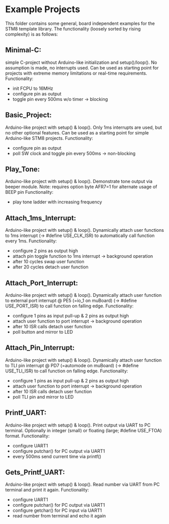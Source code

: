 Example Projects
=================

This folder contains some general, board independent examples for
the STM8 template library. The functionality (loosely sorted by 
rising complexity) is as follows:

Minimal-C: 
----------
  simple C-project without Arduino-like initialization and 
  setup()/loop(). No assumption is made, no interrupts used.
  Can be used as starting point for projects with extreme
  memory limitations or real-time requirements.
  Functionality:
  - init FCPU to 16MHz
  - configure pin as output
  - toggle pin every 500ms w/o timer -> blocking


Basic_Project: 
----------
  Arduino-like project with setup() & loop(). Only 1ms interrupts
  are used, but no other optional features. Can be used as a 
  starting point for simple Arduino-like STM8 projects.
  Functionality:
  - configure pin as output
  - poll SW clock and toggle pin every 500ms -> non-blocking


Play_Tone: 
----------
  Arduino-like project with setup() & loop(). Demonstrate tone
  output via beeper module.
  Note: requires option byte AFR7=1 for alternate usage of BEEP pin 
  Functionality:
  - play tone ladder with increasing frequency


Attach_1ms_Interrupt: 
----------
  Arduino-like project with setup() & loop(). Dynamically attach 
  user functions to 1ms interrupt (-> #define USE_CLK_ISR) to 
  automatically call function every 1ms. 
  Functionality:
  - configure 2 pins as output high
  - attach pin toggle function to 1ms interrupt -> background operation
  - after 10 cycles swap user function
  - after 20 cycles detach user function


Attach_Port_Interrupt: 
----------
  Arduino-like project with setup() & loop(). Dynamically attach 
  user function to external port interrupt @ PE5 (=io_1 on muBoard)
  (-> #define USE_PORT_ISR) to call function on falling edge. 
  Functionality:
  - configure 1 pins as input pull-up & 2 pins as output high
  - attach user function to port interrupt -> background operation
  - after 10 ISR calls detach user function
  - poll button and mirror to LED


Attach_Pin_Interrupt: 
----------
  Arduino-like project with setup() & loop(). Dynamically attach 
  user function to TLI pin interrupt @ PD7 (=automode on muBoard)
  (-> #define USE_TLI_ISR) to call function on falling edge. 
  Functionality:
  - configure 1 pins as input pull-up & 2 pins as output high
  - attach user function to port interrupt -> background operation
  - after 10 ISR calls detach user function
  - poll TLI pin and mirror to LED


Printf_UART:
----------
  Arduino-like project with setup() & loop(). Print output
  via UART to PC terminal. Optionally in integer (small)
  or floating (large; #define USE_FTOA) format.
  Functionality:
  - configure UART1
  - configure putchar() for PC output via UART1
  - every 500ms send current time via printf()


Gets_Printf_UART:
----------
  Arduino-like project with setup() & loop(). Read number
  via UART from PC terminal and print it again.
  Functionality:
  - configure UART1
  - configure putchar() for PC output via UART1
  - configure getchar() for PC input via UART1
  - read number from terminal and echo it again

